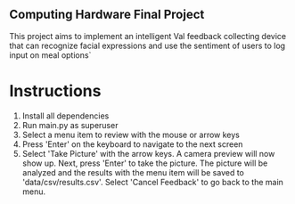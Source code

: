 ## Computing Hardware Final Project

This project aims to implement an intelligent Val feedback collecting device that can recognize facial expressions and use the sentiment of users to log input on meal options`

# Instructions

1. Install all dependencies
2. Run main.py as superuser
3. Select a menu item to review with the mouse or arrow keys
4. Press 'Enter' on the keyboard to navigate to the next screen
5. Select 'Take Picture' with the arrow keys. A camera preview will now show up. Next, press 'Enter' to take the picture. The picture will be analyzed and the results with the menu item will be saved to 'data/csv/results.csv'. Select 'Cancel Feedback' to go back to the main menu. 
